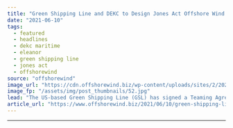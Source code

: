 ```yaml
---
title: "Green Shipping Line and DEKC to Design Jones Act Offshore Wind Vessels"
date: "2021-06-10"
tags: 
  - featured
  - headlines
  - dekc maritime
  - eleanor
  - green shipping line
  - jones act
  - offshorewind
source: "offshorewind"
image_url: "https://cdn.offshorewind.biz/wp-content/uploads/sites/2/2021/06/10113003/Green-Shipping-Line-and-DEKC-to-Design-Jones-Act-Offshore-Wind-Vessels.jpg"
image_fp: "/assets/img/post_thumbnails/52.jpg"
lead: "The US-based Green Shipping Line (GSL) has signed a Teaming Agreement with the Dutch"
article_url: "https://www.offshorewind.biz/2021/06/10/green-shipping-line-and-dekc-to-design-jones-act-offshore-wind-vessels/"
---
```


---
